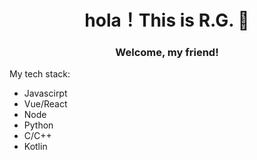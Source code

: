<div style="text-align: center;" align="center">
  <h1 align="center">
    hola！This is R.G. 🎉
  </h1>
  <h3 align="center">
    Welcome, my friend!
  </h3>
	<div style="display:none;">
     <p align="center">
      I've been working on the <strong>Blood Hero Project</strong> recently, and here's its UI prototypes (drawn using Figma):
    </p>
    <p align="center">
      <a href="https://github.com/rg4sun/Hybrid-App" align="center">
        <img src="./.md-imgs/README.assets/UI-Proto-beta.png" alt="UI-Proto-beta" width="200" style="zoom:100%;" /> 		
      </a>
    </p>
     <p align="center">
      🚀 Click on the above picture 👆 to jump to the project introduction page!
    </p>
  </div>
</div>



My tech stack:

+ Javascirpt
+ Vue/React
+ Node
+ Python
+ C/C++
+ Kotlin

